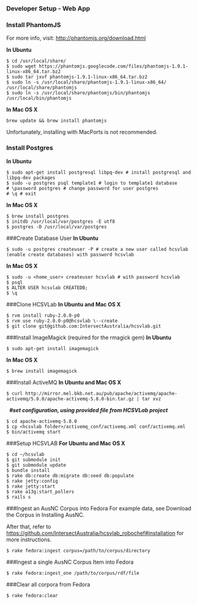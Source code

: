 ### Developer Setup - Web App
### Install PhantomJS
For more info, visit: http://phantomjs.org/download.html

**In Ubuntu**

    $ cd /usr/local/share/
    $ sudo wget https://phantomjs.googlecode.com/files/phantomjs-1.9.1-linux-x86_64.tar.bz2
    $ sudo tar jxvf phantomjs-1.9.1-linux-x86_64.tar.bz2
    $ sudo ln -s /usr/local/share/phantomjs-1.9.1-linux-x86_64/ /usr/local/share/phantomjs
    $ sudo ln -s /usr/local/share/phantomjs/bin/phantomjs /usr/local/bin/phantomjs
    
**In Mac OS X**

    brew update && brew install phantomjs
    
Unfortunately, installing with MacPorts is not recommended.

### Install Postgres
**In Ubuntu**

    $ sudo apt-get install postgresql libpq-dev # install postgresql and libpq-dev packages
    $ sudo -u postgres psql template1 # login to template1 database
    # \password postgres # change password for user postgres
    # \q # exit

**In Mac OS X**

    $ brew install postgres
    $ initdb /usr/local/var/postgres -E utf8
    $ postgres -D /usr/local/var/postgres

###Create Database User
**In Ubuntu**

    $ sudo -u postgres createuser -P # create a new user called hcsvlab (enable create databases) with password hcsvlab

**In Mac OS X**

    $ sudo -u <home_user> createuser hcsvlab # with password hcsvlab
    $ psql
    $ ALTER USER hcsvlab CREATEDB;
    $ \q

###Clone HCSVLab
**In Ubuntu and Mac OS X**

    $ rvm install ruby-2.0.0-p0
    $ rvm use ruby-2.0.0-p0@hcsvlab \--create
    $ git clone git@github.com:IntersectAustralia/hcsvlab.git
    
###Install ImageMagick (required for the rmagick gem)
**In Ubuntu**

    $ sudo apt-get install imagemagick

**In Mac OS X**

    $ brew install imagemagick

###Install ActiveMQ
**In Ubuntu and Mac OS X**

    $ curl http://mirror.mel.bkb.net.au/pub/apache/activemq/apache-activemq/5.8.0/apache-activemq-5.8.0-bin.tar.gz | tar xvz
 
***#set configuration, using provided file from HCSVLab project***

    $ cd apache-activemq-5.8.0
    $ cp <hcsvlab folder>/activemq_conf/activemq.xml conf/activemq.xml
    $ bin/activemq start

###Setup HCSVLAB
**For Ubuntu and Mac OS X**

    $ cd ~/hcsvlab
    $ git submodule init
    $ git submodule update
    $ bundle install
    $ rake db:create db:migrate db:seed db:populate
    $ rake jetty:config
    $ rake jetty:start
    $ rake a13g:start_pollers
    $ rails s

###Ingest an AusNC Corpus into Fedora
For example data, see Download the Corpus in Installing AusNC.

After that, refer to https://github.com/IntersectAustralia/hcsvlab_robochef#installation for more instructions.

    $ rake fedora:ingest corpus=/path/to/corpus/directory

###Ingest a single AusNC Corpus Item into Fedora

    $ rake fedora:ingest_one /path/to/corpus/rdf/file

###Clear all corpora from Fedora

    $ rake fedora:clear
